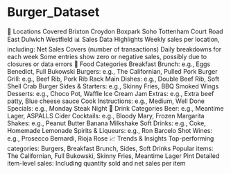 # Burger_Dataset

📍 Locations Covered
Brixton
Croydon Boxpark
Soho
Tottenham Court Road
East Dulwich
Westfield
📊 Sales Data Highlights
Weekly sales per location, including:
Net Sales
Covers (number of transactions)
Daily breakdowns for each week
Some entries show zero or negative sales, possibly due to closures or data errors
🍔 Food Categories
Breakfast Brunch: e.g., Eggs Benedict, Full Bukowski
Burgers: e.g., The Californian, Pulled Pork Burger
Grill: e.g., Beef Rib, Pork Rib Rack
Main Dishes: e.g., Double Beef Rib, Soft Shell Crab Burger
Sides & Starters: e.g., Skinny Fries, BBQ Smoked Wings
Desserts: e.g., Choco Pot, Waffle Ice Cream Jam
Extras: e.g., Extra beef patty, Blue cheese sauce
Cook Instructions: e.g., Medium, Well Done
Specials: e.g., Monday Steak Night
🍹 Drink Categories
Beer: e.g., Meantime Lager, ASPALLS Cider
Cocktails: e.g., Bloody Mary, Frozen Margarita
Shakes: e.g., Peanut Butter Banana Milkshake
Soft Drinks: e.g., Coke, Homemade Lemonade
Spirits & Liqueurs: e.g., Ron Barcelo Shot
Wines: e.g., Prosecco Bernardi, Rioja Rose
📈 Trends & Insights
Top-performing categories: Burgers, Breakfast Brunch, Sides, Soft Drinks
Popular items: The Californian, Full Bukowski, Skinny Fries, Meantime Lager Pint
Detailed item-level sales: Including quantity sold and net sales per item
